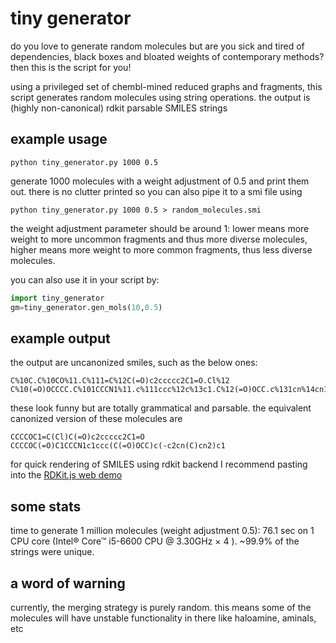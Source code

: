 # tiny generator

do you love to generate random molecules but are you sick and tired of dependencies, black boxes and bloated weights of contemporary methods? then this is the script for you!

using a privileged set of chembl-mined reduced graphs and fragments, this script generates random molecules using string operations. the output is (highly non-canonical) rdkit parsable SMILES strings

## example usage

```python tiny_generator.py 1000 0.5```

generate 1000 molecules with a weight adjustment of 0.5 and print them out. there is no clutter printed so you can also pipe it to a smi file using

```python tiny_generator.py 1000 0.5 > random_molecules.smi```

the weight adjustment parameter should be around 1: lower means more weight to more uncommon fragments and thus more diverse molecules, higher means more weight to more common fragments, thus less diverse molecules.

you can also use it in your script by:
```python
import tiny_generator
gm=tiny_generator.gen_mols(10,0.5)
```

## example output

the output are uncanonized smiles, such as the below ones:
```
C%10C.C%10CO%11.C%111=C%12C(=O)c2ccccc2C1=O.Cl%12
C%10(=O)OCCCC.C%101CCCN1%11.c%111ccc%12c%13c1.C%12(=O)OCC.c%131cn%14cn1.C%14
```

these look funny but are totally grammatical and parsable. the equivalent canonized version of these molecules are
```
CCCCOC1=C(Cl)C(=O)c2ccccc2C1=O
CCCCOC(=O)C1CCCN1c1ccc(C(=O)OCC)c(-c2cn(C)cn2)c1
```

for quick rendering of SMILES using rdkit backend I recommend pasting into the [RDKit.js web demo](https://rdkit.org/rdkitjs/beta/demo.html)

## some stats
time to generate 1 million molecules (weight adjustment 0.5): 76.1 sec on 1 CPU core (Intel® Core™ i5-6600 CPU @ 3.30GHz × 4 ). ~99.9% of the strings were unique.

## a word of warning
currently, the merging strategy is purely random. this means some of the molecules will have unstable functionality in there like haloamine, aminals, etc
